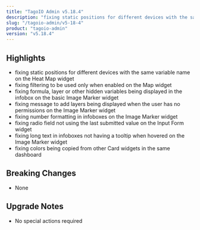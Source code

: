 ```yaml
---
title: "TagoIO Admin v5.18.4"
description: "fixing static positions for different devices with the same variable name on the Heat Map widget"
slug: "/tagoio-admin/v5-18-4"
product: "tagoio-admin"
version: "v5.18.4"
---
```


## Highlights

- fixing static positions for different devices with the same variable name on the Heat Map widget
- fixing filtering to be used only when enabled on the Map widget
- fixing formula, layer or other hidden variables being displayed in the infobox on the basic Image Marker widget
- fixing message to add layers being displayed when the user has no permissions on the Image Marker widget
- fixing number formatting in infoboxes on the Image Marker widget
- fixing radio field not using the last submitted value on the Input Form widget
- fixing long text in infoboxes not having a tooltip when hovered on the Image Marker widget
- fixing colors being copied from other Card widgets in the same dashboard

## Breaking Changes

- None

## Upgrade Notes

- No special actions required
